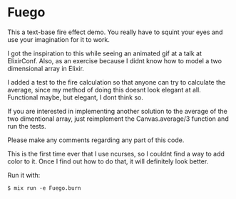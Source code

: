 Fuego
=====

This a text-base fire effect demo. You really have to squint your eyes and use your imagination
for it to work.

I got the inspiration to this while seeing an animated gif at a talk at ElixirConf. Also, as an exercise because
I didnt know how to model a two dimensional array in Elixir.

I added a test to the fire calculation so that anyone can try to calculate the average, since my method
of doing this doesnt look elegant at all. Functional maybe, but elegant, I dont think so.

If you are interested in implementing another solution to the average of the two dimentional array, just reimplement the Canvas.average/3 function and run the tests.

Please make any comments regarding any part of this code.

This is the first time ever that I use ncurses, so I couldnt find a way to add color to it. Once I find out how to do that, it will
definitely look better.

Run it with:

    $ mix run -e Fuego.burn


